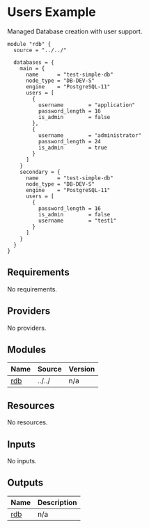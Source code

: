 # Users Example

Managed Database creation with user support.

```hcl
module "rdb" {
  source = "../../"

  databases = {
    main = {
      name      = "test-simple-db"
      node_type = "DB-DEV-S"
      engine    = "PostgreSQL-11"
      users = [
        {
          username        = "application"
          password_length = 16
          is_admin        = false
        },
        {
          username        = "administrator"
          password_length = 24
          is_admin        = true
        }
      ]
    }
    secondary = {
      name      = "test-simple-db"
      node_type = "DB-DEV-S"
      engine    = "PostgreSQL-11"
      users = [
        {
          password_length = 16
          is_admin        = false
          username        = "test1"
        }
      ]
    }
  }
}
```

<!-- BEGINNING OF PRE-COMMIT-TERRAFORM DOCS HOOK -->
## Requirements

No requirements.

## Providers

No providers.

## Modules

| Name | Source | Version |
|------|--------|---------|
| <a name="module_rdb"></a> [rdb](#module\_rdb) | ../../ | n/a |

## Resources

No resources.

## Inputs

No inputs.

## Outputs

| Name | Description |
|------|-------------|
| <a name="output_rdb"></a> [rdb](#output\_rdb) | n/a |
<!-- END OF PRE-COMMIT-TERRAFORM DOCS HOOK -->
